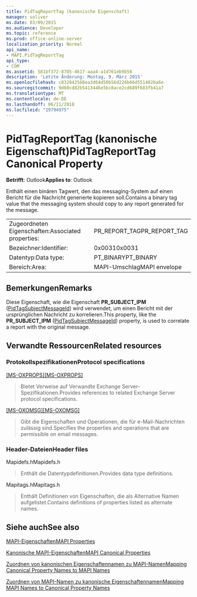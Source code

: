 ```yaml
---
title: PidTagReportTag (kanonische Eigenschaft)
manager: soliver
ms.date: 03/09/2015
ms.audience: Developer
ms.topic: reference
ms.prod: office-online-server
localization_priority: Normal
api_name:
- MAPI.PidTagReportTag
api_type:
- COM
ms.assetid: 581bf372-8705-4617-aaa4-a1d761eb9b58
description: 'Letzte Änderung: Montag, 9. März 2015'
ms.openlocfilehash: c832842568ea3d64d50b56d226b66d551402ba6e
ms.sourcegitcommit: 9d60cd82b5413446e5bc8ace2cd689f683fb41a7
ms.translationtype: MT
ms.contentlocale: de-DE
ms.lasthandoff: 06/11/2018
ms.locfileid: "19794975"
---
```

# <a name="pidtagreporttag-canonical-property"></a><span data-ttu-id="2f1e4-103">PidTagReportTag (kanonische Eigenschaft)</span><span class="sxs-lookup"><span data-stu-id="2f1e4-103">PidTagReportTag Canonical Property</span></span>

  
  
<span data-ttu-id="2f1e4-104">**Betrifft**: Outlook</span><span class="sxs-lookup"><span data-stu-id="2f1e4-104">**Applies to**: Outlook</span></span> 
  
<span data-ttu-id="2f1e4-105">Enthält einen binären Tagwert, den das messaging-System auf einen Bericht für die Nachricht generierte kopieren soll.</span><span class="sxs-lookup"><span data-stu-id="2f1e4-105">Contains a binary tag value that the messaging system should copy to any report generated for the message.</span></span> 
  
|||
|:-----|:-----|
|<span data-ttu-id="2f1e4-106">Zugeordneten Eigenschaften:</span><span class="sxs-lookup"><span data-stu-id="2f1e4-106">Associated properties:</span></span>  <br/> |<span data-ttu-id="2f1e4-107">PR_REPORT_TAG</span><span class="sxs-lookup"><span data-stu-id="2f1e4-107">PR_REPORT_TAG</span></span>  <br/> |
|<span data-ttu-id="2f1e4-108">Bezeichner:</span><span class="sxs-lookup"><span data-stu-id="2f1e4-108">Identifier:</span></span>  <br/> |<span data-ttu-id="2f1e4-109">0x0031</span><span class="sxs-lookup"><span data-stu-id="2f1e4-109">0x0031</span></span>  <br/> |
|<span data-ttu-id="2f1e4-110">Datentyp:</span><span class="sxs-lookup"><span data-stu-id="2f1e4-110">Data type:</span></span>  <br/> |<span data-ttu-id="2f1e4-111">PT_BINARY</span><span class="sxs-lookup"><span data-stu-id="2f1e4-111">PT_BINARY</span></span>  <br/> |
|<span data-ttu-id="2f1e4-112">Bereich:</span><span class="sxs-lookup"><span data-stu-id="2f1e4-112">Area:</span></span>  <br/> |<span data-ttu-id="2f1e4-113">MAPI-Umschlag</span><span class="sxs-lookup"><span data-stu-id="2f1e4-113">MAPI envelope</span></span>  <br/> |
   
## <a name="remarks"></a><span data-ttu-id="2f1e4-114">Bemerkungen</span><span class="sxs-lookup"><span data-stu-id="2f1e4-114">Remarks</span></span>

<span data-ttu-id="2f1e4-115">Diese Eigenschaft, wie die Eigenschaft **PR_SUBJECT_IPM** ([PidTagSubjectMessageId](pidtagsubjectmessageid-canonical-property.md)) wird verwendet, um einen Bericht mit der ursprünglichen Nachricht zu korrelieren.</span><span class="sxs-lookup"><span data-stu-id="2f1e4-115">This property, like the **PR_SUBJECT_IPM** ([PidTagSubjectMessageId](pidtagsubjectmessageid-canonical-property.md)) property, is used to correlate a report with the original message.</span></span> 
  
## <a name="related-resources"></a><span data-ttu-id="2f1e4-116">Verwandte Ressourcen</span><span class="sxs-lookup"><span data-stu-id="2f1e4-116">Related resources</span></span>

### <a name="protocol-specifications"></a><span data-ttu-id="2f1e4-117">Protokollspezifikationen</span><span class="sxs-lookup"><span data-stu-id="2f1e4-117">Protocol specifications</span></span>

<span data-ttu-id="2f1e4-118">[[MS-OXPROPS]](http://msdn.microsoft.com/library/f6ab1613-aefe-447d-a49c-18217230b148%28Office.15%29.aspx)</span><span class="sxs-lookup"><span data-stu-id="2f1e4-118">[[MS-OXPROPS]](http://msdn.microsoft.com/library/f6ab1613-aefe-447d-a49c-18217230b148%28Office.15%29.aspx)</span></span>
  
> <span data-ttu-id="2f1e4-119">Bietet Verweise auf Verwandte Exchange Server-Spezifikationen.</span><span class="sxs-lookup"><span data-stu-id="2f1e4-119">Provides references to related Exchange Server protocol specifications.</span></span>
    
<span data-ttu-id="2f1e4-120">[[MS-OXOMSG]](http://msdn.microsoft.com/library/daa9120f-f325-4afb-a738-28f91049ab3c%28Office.15%29.aspx)</span><span class="sxs-lookup"><span data-stu-id="2f1e4-120">[[MS-OXOMSG]](http://msdn.microsoft.com/library/daa9120f-f325-4afb-a738-28f91049ab3c%28Office.15%29.aspx)</span></span>
  
> <span data-ttu-id="2f1e4-121">Gibt die Eigenschaften und Operationen, die für e-Mail-Nachrichten zulässig sind.</span><span class="sxs-lookup"><span data-stu-id="2f1e4-121">Specifies the properties and operations that are permissible on email messages.</span></span>
    
### <a name="header-files"></a><span data-ttu-id="2f1e4-122">Header-Dateien</span><span class="sxs-lookup"><span data-stu-id="2f1e4-122">Header files</span></span>

<span data-ttu-id="2f1e4-123">Mapidefs.h</span><span class="sxs-lookup"><span data-stu-id="2f1e4-123">Mapidefs.h</span></span>
  
> <span data-ttu-id="2f1e4-124">Enthält die Datentypdefinitionen.</span><span class="sxs-lookup"><span data-stu-id="2f1e4-124">Provides data type definitions.</span></span>
    
<span data-ttu-id="2f1e4-125">Mapitags.h</span><span class="sxs-lookup"><span data-stu-id="2f1e4-125">Mapitags.h</span></span>
  
> <span data-ttu-id="2f1e4-126">Enthält Definitionen von Eigenschaften, die als Alternative Namen aufgelistet.</span><span class="sxs-lookup"><span data-stu-id="2f1e4-126">Contains definitions of properties listed as alternate names.</span></span>
    
## <a name="see-also"></a><span data-ttu-id="2f1e4-127">Siehe auch</span><span class="sxs-lookup"><span data-stu-id="2f1e4-127">See also</span></span>



[<span data-ttu-id="2f1e4-128">MAPI-Eigenschaften</span><span class="sxs-lookup"><span data-stu-id="2f1e4-128">MAPI Properties</span></span>](mapi-properties.md)
  
[<span data-ttu-id="2f1e4-129">Kanonische MAPI-Eigenschaften</span><span class="sxs-lookup"><span data-stu-id="2f1e4-129">MAPI Canonical Properties</span></span>](mapi-canonical-properties.md)
  
[<span data-ttu-id="2f1e4-130">Zuordnen von kanonischen Eigenschaftennamen zu MAPI-Namen</span><span class="sxs-lookup"><span data-stu-id="2f1e4-130">Mapping Canonical Property Names to MAPI Names</span></span>](mapping-canonical-property-names-to-mapi-names.md)
  
[<span data-ttu-id="2f1e4-131">Zuordnen von MAPI-Namen zu kanonische Eigenschaftennamen</span><span class="sxs-lookup"><span data-stu-id="2f1e4-131">Mapping MAPI Names to Canonical Property Names</span></span>](mapping-mapi-names-to-canonical-property-names.md)

